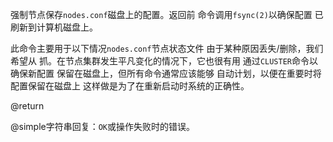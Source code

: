 强制节点保存`nodes.conf`磁盘上的配置。返回前
命令调用`fsync(2)`以确保配置
已刷新到计算机磁盘上。

此命令主要用于以下情况`nodes.conf`节点状态文件
由于某种原因丢失/删除，我们希望从
抓。在节点集群发生平凡变化的情况下，它也很有用
通过`CLUSTER`命令以确保新配置
保留在磁盘上，但所有命令通常应该能够
自动计划，以便在重要时将配置保留在磁盘上
这样做是为了在重新启动时系统的正确性。

@return

@simple字符串回复：`OK`或操作失败时的错误。

